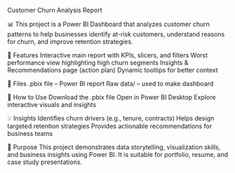Customer Churn Analysis Report

📊 This project is a Power BI Dashboard that analyzes customer churn patterns to help businesses identify at-risk customers, understand reasons for churn, and improve retention strategies.

🔑 Features
Interactive main report with KPIs, slicers, and filters
Worst performance view highlighting high churn segments
Insights & Recommendations page (action plan)
Dynamic tooltips for better context

📂 Files
.pbix file – Power BI report
Raw data/ – used to make dashboard

🚀 How to Use
Download the .pbix file
Open in Power BI Desktop
Explore interactive visuals and insights

💡 Insights
Identifies churn drivers (e.g., tenure, contracts)
Helps design targeted retention strategies
Provides actionable recommendations for business teams

📌 Purpose
This project demonstrates data storytelling, visualization skills, and business insights using Power BI. It is suitable for portfolio, resume, and case study presentations.
